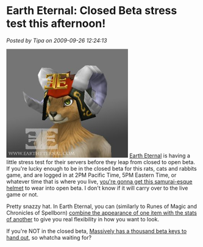 # Earth Eternal: Closed Beta stress test this afternoon!

*Posted by Tipa on 2009-09-26 12:24:13*

![Cool hat!](../uploads/2009/09/eehat.jpg "Cool hat!") [Earth Eternal](http://www.eartheternal.com/) is having a little stress test for their servers before they leap from closed to open beta. If you're lucky enough to be in the closed beta for this rats, cats and rabbits game, and are logged in at 2PM Pacific Time, 5PM Eastern Time, or whatever time that is where you live, [you're gonna get this samurai-esque helmet](http://www.eartheternal.com/team_blog/ee-stress-test-saturday-2pm-pdt) to wear into open beta. I don't know if it will carry over to the live game or not.

Pretty snazzy hat. In Earth Eternal, you can (similarly to Runes of Magic and Chronicles of Spellborn) [combine the appearance of one item with the stats of another](http://www.tentonhammer.com/node/74270) to give you real flexibility in how you want to look. 

If you're NOT in the closed beta, [Massively has a thousand beta keys to hand out](http://www.massively.com/2009/09/25/stress-test-earth-eternal-get-a-cool-hat/), so whatcha waiting for?

